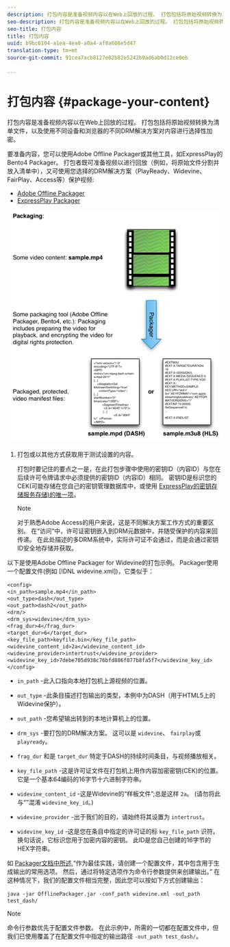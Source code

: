 ```yaml
---
description: 打包内容是准备视频内容以在Web上回放的过程。 打包包括将原始视频转换为清单文件，以及使用不同设备和浏览器的不同DRM解决方案对内容进行选择性加密。
seo-description: 打包内容是准备视频内容以在Web上回放的过程。 打包包括将原始视频转换为清单文件，以及使用不同设备和浏览器的不同DRM解决方案对内容进行选择性加密。
seo-title: 打包内容
title: 打包内容
uuid: b9bc6104-a1ea-4ea0-a0a4-af8a606e5d47
translation-type: tm+mt
source-git-commit: 91cea7acb8127e02b82e5242b9ad6ab0d12ce0eb

---
```



# 打包内容 {#package-your-content}

打包内容是准备视频内容以在Web上回放的过程。 打包包括将原始视频转换为清单文件，以及使用不同设备和浏览器的不同DRM解决方案对内容进行选择性加密。

要准备内容，您可以使用Adobe Offline Packager或其他工具，如ExpressPlay的Bento4 Packager。 打包者既可准备视频以进行回放（例如，将原始文件分割并放入清单中），又可使用您选择的DRM解决方案（PlayReady、Widevine、FairPlay、Access等）保护视频:

* [Adobe Offline Packager](https://helpx.adobe.com/content/dam/help/en/primetime/guides/offline_packager_getting_started.pdf)
* [ExpressPlay Packager](https://www.expressplay.com/developer/packaging-tools/)

<!--<a id="fig_jbn_fw5_xw"></a>-->

![](assets/pkg_lic_play_web.png)

1. 打包或以其他方式获取用于测试设置的内容。

   打包时要记住的要点之一是，在此打包步骤中使用的密钥ID（内容ID）与您在后续许可令牌请求中必须提供的密钥ID（内容ID）相同。 密钥ID是标识您的CEK(可能存储在您自己的密钥管理数据库中，或使用 [ExpressPlay的密钥存储服务存储)的唯一项](https://www.expressplay.com/developer/key-storage/)。

   >[!NOTE]
   >
   >对于熟悉Adobe Access的用户来说，这是不同解决方案工作方式的重要区别。 在“访问”中，许可证密钥嵌入到DRM元数据中，并随受保护的内容来回传递。 在此处描述的多DRM系统中，实际许可证不会通过，而是会通过密钥ID安全地存储并获取。

<!--<a id="example_52AF76B730174B79B6088280FCDF126D"></a>-->

以下是使用Adobe Offline Packager for Widevine的打包示例。 Packager使用一个配置文件(例如 [!DNL widevine.xml])，它类似于：

```
<config> 
<in_path>sample.mp4</in_path> 
<out_type>dash</out_type> 
<out_path>dash2</out_path> 
<drm/> 
<drm_sys>widevine</drm_sys> 
<frag_dur>4</frag_dur> 
<target_dur>6</target_dur> 
<key_file_path>keyfile.bin</key_file_path> 
<widevine_content_id>2a</widevine_content_id> 
<widevine_provider>intertrust</widevine_provider> 
<widevine_key_id>7debe705d938c76bfd886f077b8fa5f7</widevine_key_id> 
</config>
```

* `in_path` -此入口指向本地打包机上源视频的位置。
* `out_type` -此条目描述打包输出的类型，本例中为DASH（用于HTML5上的Widevine保护）。
* `out_path` -您希望输出转到的本地计算机上的位置。
* `drm_sys` -要打包的DRM解决方案。 这可以是 `widevine`、 `fairplay`或 `playready`。

* `frag_dur` 和是 `target_dur` 特定于DASH的持续时间条目，与视频播放相关。

* `key_file_path` -这是许可证文件在打包机上用作内容加密密钥(CEK)的位置。 它是一个基本64编码的16字节十六进制字符串。
* `widevine_content_id` -这是Widevine的“样板文件”;总是这样 `2a`。 (请勿将此与“”混淆 `widevine_key_id`。)

* `widevine_provider` -出于我们的目的，请始终将其设置为 `intertrust`。

* `widevine_key_id` -这是您在条目中指定的许可证的标 `key_file_path` 识符。 换句话说，它标识您用于加密内容的密钥。 此ID是您自己创建的16字节的HEX字符串。

如 [Packager文档中所述](https://helpx.adobe.com/content/dam/help/en/primetime/guides/offline_packager_getting_started.pdf),“作为最佳实践，请创建一个配置文件，其中包含用于生成输出的常用选项。 然后，通过将特定选项作为命令行参数提供来创建输出。” 在这种情况下，我们的配置文件相当完整，因此您可以按如下方式创建输出：

```
java -jar OfflinePackager.jar -conf_path widevine.xml -out_path test_dash/ 
```

>[!NOTE]
>
>命令行参数优先于配置文件参数。 在此示例中，所需的一切都在配置文件中，但我们已使用覆盖了在配置文件中指定的输出路径 `-out_path test_dash/`。

